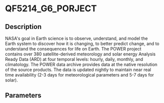# QF5214_G6_PORJECT
## Description
NASA's goal in Earth science is to observe, understand, and model the Earth system to discover how it is changing, to better predict change, and to understand the consequences for life on Earth. The POWER project contains over 380 satellite-derived meteorology and solar energy Analysis Ready Data (ARD) at four temporal levels: hourly, daily, monthly, and climatology. The POWER data archive provides data at the native resolution of the source products. The data is updated nightly to maintain near real time availability (2-3 days for meteorological parameters and 5-7 days for solar).

## Parameters
